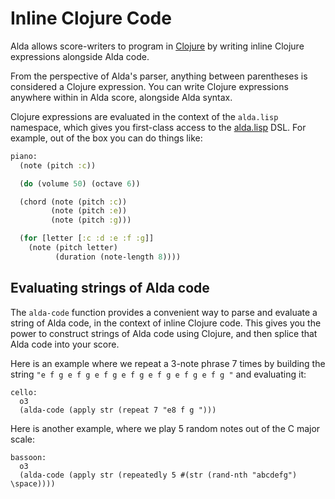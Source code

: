 # Inline Clojure Code

Alda allows score-writers to program in [Clojure](http://www.clojure.org) by writing inline Clojure expressions alongside Alda code.

From the perspective of Alda's parser, anything between parentheses is considered a Clojure expression. You can write Clojure expressions anywhere within in Alda score, alongside Alda syntax.

Clojure expressions are evaluated in the context of the `alda.lisp` namespace, which gives you first-class access to the [alda.lisp](alda-lisp.md) DSL. For example, out of the box you can do things like:

```clojure
piano:
  (note (pitch :c))

  (do (volume 50) (octave 6))

  (chord (note (pitch :c))
         (note (pitch :e))
         (note (pitch :g)))

  (for [letter [:c :d :e :f :g]]
    (note (pitch letter)
          (duration (note-length 8))))
```

## Evaluating strings of Alda code

The `alda-code` function provides a convenient way to parse and evaluate a string of Alda code, in the context of inline Clojure code. This gives you the power to construct strings of Alda code using Clojure, and then splice that Alda code into your score.

Here is an example where we repeat a 3-note phrase 7 times by building the string `"e f g e f g e f g e f g e f g e f g e f g "` and evaluating it:

```
cello:
  o3
  (alda-code (apply str (repeat 7 "e8 f g ")))
```

Here is another example, where we play 5 random notes out of the C major scale:

```
bassoon:
  o3
  (alda-code (apply str (repeatedly 5 #(str (rand-nth "abcdefg") \space))))
```

